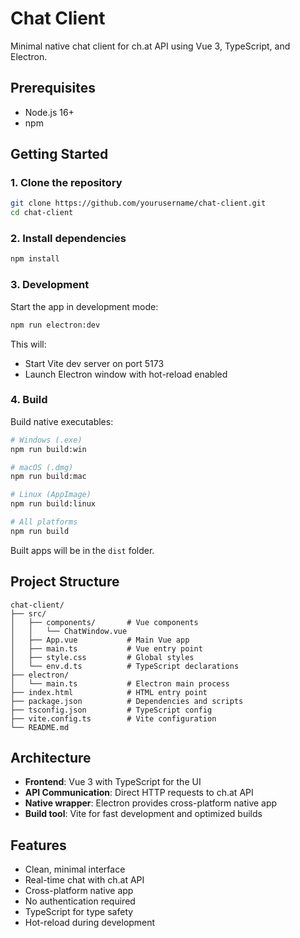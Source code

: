 # Chat Client

Minimal native chat client for ch.at API using Vue 3, TypeScript, and Electron.

## Prerequisites

- Node.js 16+
- npm

## Getting Started

### 1. Clone the repository
```bash
git clone https://github.com/yourusername/chat-client.git
cd chat-client
```

### 2. Install dependencies
```bash
npm install
```

### 3. Development

Start the app in development mode:
```bash
npm run electron:dev
```

This will:
- Start Vite dev server on port 5173
- Launch Electron window with hot-reload enabled

### 4. Build

Build native executables:

```bash
# Windows (.exe)
npm run build:win

# macOS (.dmg)
npm run build:mac

# Linux (AppImage)
npm run build:linux

# All platforms
npm run build
```

Built apps will be in the `dist` folder.

## Project Structure

```
chat-client/
├── src/
│   ├── components/       # Vue components
│   │   └── ChatWindow.vue
│   ├── App.vue           # Main Vue app
│   ├── main.ts           # Vue entry point
│   ├── style.css         # Global styles
│   └── env.d.ts          # TypeScript declarations
├── electron/
│   └── main.ts           # Electron main process
├── index.html            # HTML entry point
├── package.json          # Dependencies and scripts
├── tsconfig.json         # TypeScript config
├── vite.config.ts        # Vite configuration
└── README.md
```

## Architecture

- **Frontend**: Vue 3 with TypeScript for the UI
- **API Communication**: Direct HTTP requests to ch.at API
- **Native wrapper**: Electron provides cross-platform native app
- **Build tool**: Vite for fast development and optimized builds

## Features

- Clean, minimal interface
- Real-time chat with ch.at API
- Cross-platform native app
- No authentication required
- TypeScript for type safety
- Hot-reload during development
